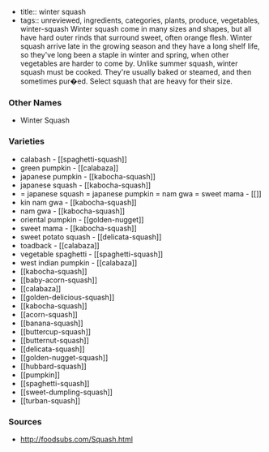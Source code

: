 - title:: winter squash
- tags:: unreviewed, ingredients, categories, plants, produce, vegetables, winter-squash
Winter squash come in many sizes and shapes, but all have hard outer rinds that surround sweet, often orange flesh. Winter squash arrive late in the growing season and they have a long shelf life, so they've long been a staple in winter and spring, when other vegetables are harder to come by. Unlike summer squash, winter squash must be cooked. They're usually baked or steamed, and then sometimes pur�ed. Select squash that are heavy for their size.

### Other Names

* Winter Squash

### Varieties

* calabash - [[spaghetti-squash]]
* green pumpkin - [[calabaza]]
* japanese pumpkin - [[kabocha-squash]]
* japanese squash - [[kabocha-squash]]
* = japanese squash = japanese pumpkin = nam gwa = sweet mama - [[]]
* kin nam gwa - [[kabocha-squash]]
* nam gwa - [[kabocha-squash]]
* oriental pumpkin - [[golden-nugget]]
* sweet mama - [[kabocha-squash]]
* sweet potato squash - [[delicata-squash]]
* toadback - [[calabaza]]
* vegetable spaghetti - [[spaghetti-squash]]
* west indian pumpkin - [[calabaza]]
* [[kabocha-squash]]
* [[baby-acorn-squash]]
* [[calabaza]]
* [[golden-delicious-squash]]
* [[kabocha-squash]]
* [[acorn-squash]]
* [[banana-squash]]
* [[buttercup-squash]]
* [[butternut-squash]]
* [[delicata-squash]]
* [[golden-nugget-squash]]
* [[hubbard-squash]]
* [[pumpkin]]
* [[spaghetti-squash]]
* [[sweet-dumpling-squash]]
* [[turban-squash]]

### Sources
* http://foodsubs.com/Squash.html
